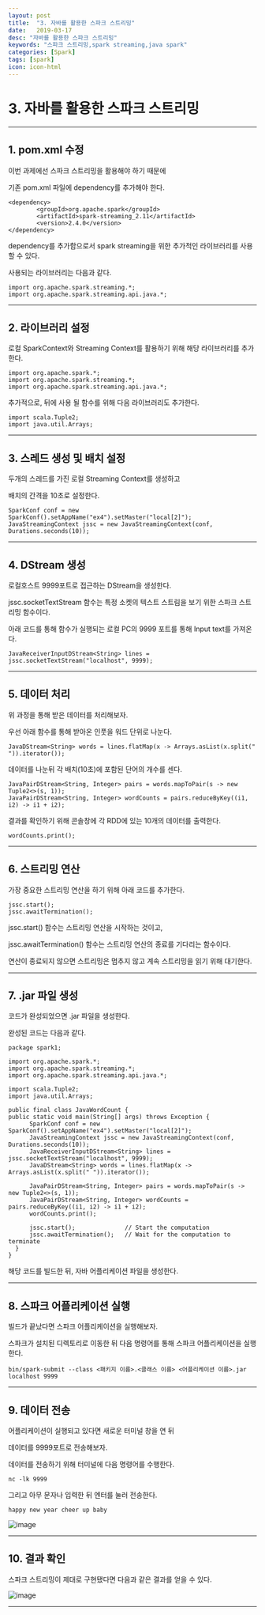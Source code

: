 ```yaml
---
layout: post
title:  "3. 자바를 활용한 스파크 스트리밍"
date:   2019-03-17
desc: "자바를 활용한 스파크 스트리밍"
keywords: "스파크 스트리밍,spark streaming,java spark"
categories: [Spark]
tags: [spark]
icon: icon-html
---
```

# __3. 자바를 활용한 스파크 스트리밍__
---

## __1. pom.xml 수정__


이번 과제에선 스파크 스트리밍을 활용해야 하기 때문에

기존 pom.xml 파일에 dependency를 추가해야 한다.
~~~
<dependency>
    	<groupId>org.apache.spark</groupId>
    	<artifactId>spark-streaming_2.11</artifactId>
    	<version>2.4.0</version>
</dependency>
~~~
dependency를 추가함으로서 spark streaming을 위한 추가적인 라이브러리를 사용할 수 있다. 

사용되는 라이브러리는 다음과 같다.
~~~
import org.apache.spark.streaming.*;
import org.apache.spark.streaming.api.java.*;
~~~


---
## __2. 라이브러리 설정__


로컬 SparkContext와 Streaming Context를 활용하기 위해 해당 라이브러리를 추가한다.
~~~
import org.apache.spark.*;
import org.apache.spark.streaming.*;
import org.apache.spark.streaming.api.java.*;
~~~
추가적으로, 뒤에 사용 될 함수를 위해 다음 라이브러리도 추가한다.
~~~
import scala.Tuple2;
import java.util.Arrays;
~~~


---
## __3. 스레드 생성 및 배치 설정__


두개의 스레드를 가진 로컬 Streaming Context를 생성하고

배치의 간격을 10초로 설정한다. 
~~~
SparkConf conf = new SparkConf().setAppName("ex4").setMaster("local[2]");
JavaStreamingContext jssc = new JavaStreamingContext(conf, Durations.seconds(10));
~~~


---
## __4. DStream 생성__


로컬호스트 9999포트로 접근하는 DStream을 생성한다. 

jssc.socketTextStream 함수는 특정 소켓의 텍스트 스트림을 보기 위한 스파크 스트리밍 함수이다.

아래 코드를 통해 함수가 실행되는 로컬 PC의 9999 포트를 통해 Input text를 가져온다.
~~~
JavaReceiverInputDStream<String> lines = jssc.socketTextStream("localhost", 9999);
~~~


---
## __5. 데이터 처리__


위 과정을 통해 받은 데이터를 처리해보자. 

우선 아래 함수를 통해 받아온 인풋을 워드 단위로 나눈다.
~~~
JavaDStream<String> words = lines.flatMap(x -> Arrays.asList(x.split(" ")).iterator());
~~~
데이터를 나눈뒤 각 배치(10초)에 포함된 단어의 개수를 센다.
~~~
JavaPairDStream<String, Integer> pairs = words.mapToPair(s -> new Tuple2<>(s, 1));
JavaPairDStream<String, Integer> wordCounts = pairs.reduceByKey((i1, i2) -> i1 + i2);
~~~
결과를 확인하기 위해 콘솔창에 각 RDD에 있는 10개의 데이터를 출력한다.
~~~
wordCounts.print();
~~~


---
## __6. 스트리밍 연산__


가장 중요한 스트리밍 연산을 하기 위해 아래 코드를 추가한다.
~~~
jssc.start();
jssc.awaitTermination();
~~~
jssc.start() 함수는 스트리밍 연산을 시작하는 것이고,

jssc.awaitTermination() 함수는 스트리밍 연산의 종료를 기다리는 함수이다. 

연산이 종료되지 않으면 스트리밍은 멈추지 않고 계속 스트리밍을 읽기 위해 대기한다.


---
## __7. .jar 파일 생성__


코드가 완성되었으면 .jar 파일을 생성한다.

완성된 코드는 다음과 같다.
~~~
package spark1;

import org.apache.spark.*;
import org.apache.spark.streaming.*;
import org.apache.spark.streaming.api.java.*;

import scala.Tuple2;
import java.util.Arrays;

public final class JavaWordCount {
public static void main(String[] args) throws Exception {
	  SparkConf conf = new SparkConf().setAppName("ex4").setMaster("local[2]");
	  JavaStreamingContext jssc = new JavaStreamingContext(conf, Durations.seconds(10));
	  JavaReceiverInputDStream<String> lines = jssc.socketTextStream("localhost", 9999);
	  JavaDStream<String> words = lines.flatMap(x -> Arrays.asList(x.split(" ")).iterator());
	  
	  JavaPairDStream<String, Integer> pairs = words.mapToPair(s -> new Tuple2<>(s, 1));
	  JavaPairDStream<String, Integer> wordCounts = pairs.reduceByKey((i1, i2) -> i1 + i2);
	  wordCounts.print();
	  
	  jssc.start();              // Start the computation
	  jssc.awaitTermination();   // Wait for the computation to terminate
  }
}
~~~
해당 코드를 빌드한 뒤, 자바 어플리케이션 파일을 생성한다.


---
## __8. 스파크 어플리케이션 실행__


빌드가 끝났다면 스파크 어플리케이션을 실행해보자. 

스파크가 설치된 디렉토리로 이동한 뒤 다음 명령어를 통해 스파크 어플리케이션을 실행한다.
~~~
bin/spark-submit --class <패키지 이름>.<클래스 이름> <어플리케이션 이름>.jar localhost 9999
~~~


---
## __9. 데이터 전송__


어플리케이션이 실행되고 있다면 새로운 터미널 창을 연 뒤

데이터를 9999포트로 전송해보자. 

데이터를 전송하기 위해 터미널에 다음 명령어를 수행한다.
~~~
nc -lk 9999
~~~
그리고 아무 문자나 입력한 뒤 엔터를 눌러 전송한다.
~~~
happy new year cheer up baby
~~~
![image](/images/nc_lk.png)


---
## __10. 결과 확인__


스파크 스트리밍이 제대로 구현됐다면 다음과 같은 결과를 얻을 수 있다. 


![image](/images/output.png)


---

